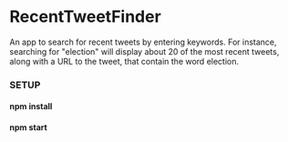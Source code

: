 # RecentTweetFinder

An app to search for recent tweets by entering keywords. For instance, searching for "election" will display about 20 of the most recent tweets, along with a URL to the tweet,
that contain the word election. 

### SETUP

#### npm install
#### npm start
